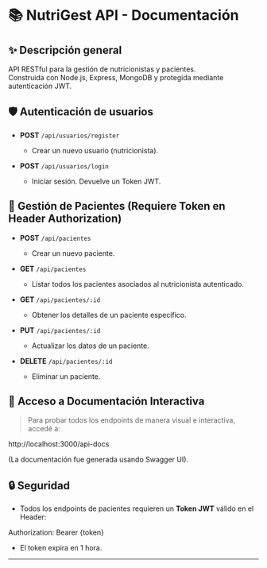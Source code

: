 # 📚 NutriGest API - Documentación

## ✨ Descripción general
API RESTful para la gestión de nutricionistas y pacientes.  
Construida con Node.js, Express, MongoDB y protegida mediante autenticación JWT.

## 🛡️ Autenticación de usuarios

- **POST** `/api/usuarios/register`
  - Crear un nuevo usuario (nutricionista).
  
- **POST** `/api/usuarios/login`
  - Iniciar sesión. Devuelve un Token JWT.

## 🏥 Gestión de Pacientes (Requiere Token en Header Authorization)

- **POST** `/api/pacientes`
  - Crear un nuevo paciente.

- **GET** `/api/pacientes`
  - Listar todos los pacientes asociados al nutricionista autenticado.

- **GET** `/api/pacientes/:id`
  - Obtener los detalles de un paciente específico.

- **PUT** `/api/pacientes/:id`
  - Actualizar los datos de un paciente.

- **DELETE** `/api/pacientes/:id`
  - Eliminar un paciente.

## 🚀 Acceso a Documentación Interactiva

> Para probar todos los endpoints de manera visual e interactiva, accedé a:

http://localhost:3000/api-docs


(La documentación fue generada usando Swagger UI).

## 🔒 Seguridad

- Todos los endpoints de pacientes requieren un **Token JWT** válido en el Header:
  
Authorization: Bearer {token}

- El token expira en 1 hora.

---

